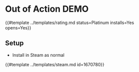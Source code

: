 # Out of Action DEMO
<!-- script:Aliases [] -->

{{#template ../templates/rating.md status=Platinum installs=Yes opens=Yes}}

## Setup

- Install in Steam as normal

{{#template ../templates/steam.md id=1670780}}
